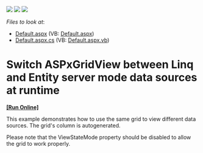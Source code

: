 <!-- default badges list -->
![](https://img.shields.io/endpoint?url=https://codecentral.devexpress.com/api/v1/VersionRange/128544537/13.1.4%2B)
[![](https://img.shields.io/badge/Open_in_DevExpress_Support_Center-FF7200?style=flat-square&logo=DevExpress&logoColor=white)](https://supportcenter.devexpress.com/ticket/details/E4814)
[![](https://img.shields.io/badge/📖_How_to_use_DevExpress_Examples-e9f6fc?style=flat-square)](https://docs.devexpress.com/GeneralInformation/403183)
<!-- default badges end -->
<!-- default file list -->
*Files to look at*:

* [Default.aspx](./CS/WebSite/Default.aspx) (VB: [Default.aspx](./VB/WebSite/Default.aspx))
* [Default.aspx.cs](./CS/WebSite/Default.aspx.cs) (VB: [Default.aspx.vb](./VB/WebSite/Default.aspx.vb))
<!-- default file list end -->
# Switch ASPxGridView between Linq and Entity server mode data sources at runtime
<!-- run online -->
**[[Run Online]](https://codecentral.devexpress.com/e4814/)**
<!-- run online end -->


<p>This example demonstrates how to use the same grid to view different data sources. The grid's column is autogenerated.</p><p>Please note that the ViewStateMode property should be disabled to allow the grid to work properly.</p>

<br/>


